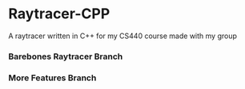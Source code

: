 # Raytracer-CPP
A raytracer written in C++ for my CS440 course made with my group

### Barebones Raytracer Branch
### More Features Branch

